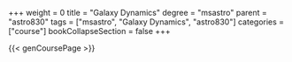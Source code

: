+++
weight = 0
title = "Galaxy Dynamics"
degree = "msastro"
parent = "astro830"
tags = ["msastro", "Galaxy Dynamics", "astro830"]
categories = ["course"]
bookCollapseSection = false
+++

{{< genCoursePage >}}
